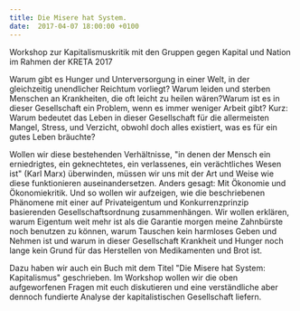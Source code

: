 ```yaml
---
title: Die Misere hat System.
date:  2017-04-07 18:00:00 +0100
---
```


Workshop zur Kapitalismuskritik mit den Gruppen gegen Kapital und Nation im Rahmen der KRETA 2017



Warum gibt es Hunger und Unterversorgung in einer Welt, in der
gleichzeitig unendlicher Reichtum vorliegt? Warum leiden und sterben
Menschen an Krankheiten, die oft leicht zu heilen wären?Warum ist es in
dieser Gesellschaft ein Problem, wenn es immer weniger Arbeit gibt?
Kurz: Warum bedeutet das Leben in dieser Gesellschaft für die
allermeisten Mangel, Stress, und Verzicht, obwohl doch alles existiert,
was es für ein gutes Leben bräuchte?



Wollen wir diese bestehenden Verhältnisse, "in denen der Mensch ein
erniedrigtes, ein geknechtetes, ein verlassenes, ein verächtliches Wesen
ist" (Karl Marx) überwinden, müssen wir uns mit der Art und Weise wie
diese funktionieren auseinandersetzen. Anders gesagt: Mit Ökonomie und
Ökonomiekritik. Und so wollen wir aufzeigen, wie die beschriebenen Phänomene mit einer auf Privateigentum und Konkurrenzprinzip
basierenden
Gesellschaftsordnung zusammenhängen. Wir wollen erklären, warum Eigentum
weit mehr ist als die Garantie morgen meine Zahnbürste noch benutzen zu
können, warum Tauschen kein harmloses Geben und Nehmen ist und warum in
dieser Gesellschaft Krankheit und Hunger noch lange kein Grund für das
Herstellen von Medikamenten und Brot ist.



Dazu haben wir auch ein Buch mit dem Titel "Die Misere hat System:
Kapitalismus" geschrieben. Im Workshop wollen wir die oben aufgeworfenen
Fragen mit euch diskutieren und eine verständliche aber dennoch
fundierte Analyse der kapitalistischen Gesellschaft liefern.


